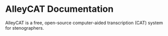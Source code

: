 # AlleyCAT Documentation

AlleyCAT is a free, open-source computer-aided transcription (CAT) system
for stenographers.
